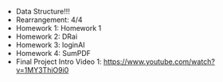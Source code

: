 - Data Structure!!!
- Rearrangement: 4/4
- Homework 1: Homework 1
- Homework 2: DRai
- Homework 3: loginAI
- Homework 4: SumPDF
- Final Project Intro Video 1: https://www.youtube.com/watch?v=1MY3ThiO9i0
